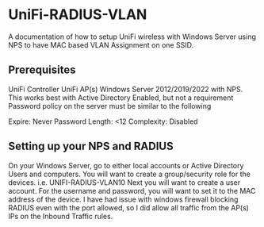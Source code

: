 # UniFi-RADIUS-VLAN
A documentation of how to setup UniFi wireless with Windows Server using NPS to have MAC based VLAN Assignment on one SSID. 

## Prerequisites
UniFi Controller
UniFi AP(s)
Windows Server 2012/2019/2022 with NPS. This works best with Active Directory Enabled, but not a requirement
Password policy on the server must be similar to the following

Expire: Never
Password Length: <12
Complexity: Disabled

## Setting up your NPS and RADIUS
On your Windows Server, go to either local accounts or Active Directory Users and computers. 
You will want to create a group/security role for the devices. i.e. UNIFI-RADIUS-VLAN10
Next you will want to create a user account. For the username and password, you will want to set it to the MAC address of the device. 
I have had issue with windows firewall blocking RADIUS even with the port allowed, so I did allow all traffic from the AP(s) IPs on the Inbound Traffic rules.
